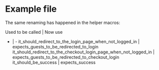 # Example file

The same renaming has happened in the helper macros:

Used to be called | Now use
- | -
it_should_redirect_to_the_login_page_when_not_logged_in | expects_guests_to_be_redirected_to_login
it_should_redirect_to_the_checkout_login_page_when_not_logged_in | expects_guests_to_be_redirected_to_checkout_login
it_should_be_success | expects_success
